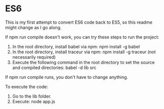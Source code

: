# ES6

This is my first attempt to convert ES6 code back to ES5, so this readme might change as I go along.

If npm run compile doesn't work, you can try these steps to run the project:

1) In the root directory, install babel via npm: npm install -g babel
2) In the root directory, install traceur via npm: npm install -g traceur (not necessarily required)
3) Execute the following command in the root directory to set the source and compiled directories: babel -d lib src

If npm run compile runs, you don't have to change anything.

To execute the code:

1) Go to the lib folder.
2) Execute: node app.js